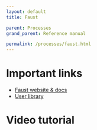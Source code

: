```yaml
---
layout: default
title: Faust

parent: Processes
grand_parent: Reference manual

permalink: /processes/faust.html
---
```


# Important links

* [Faust website & docs](https://faust.grame.fr)
* [User library](https://github.com/ossia/score-user-library/tree/master/Presets/Faust)

# Video tutorial
<div class="videoWrapper">
    <iframe src="" data-src="https://www.youtube.com/embed/yvTjJMrFxR0" frameborder="0" allow="autoplay; encrypted-media; picture-in-picture" allowfullscreen></iframe>
</div>
